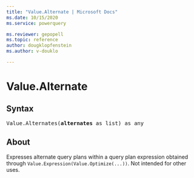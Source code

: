 ```yaml
---
title: "Value.Alternate | Microsoft Docs"
ms.date: 10/15/2020
ms.service: powerquery

ms.reviewer: gepopell
ms.topic: reference
author: dougklopfenstein
ms.author: v-douklo

---
```

# Value.Alternate

## Syntax

<pre>
Value.Alternates(<b>alternates</b> as list) as any
</pre>
  
## About  
Expresses alternate query plans within a query plan expression obtained through `Value.Expression(Value.Optimize(...))`. Not intended for other uses.
